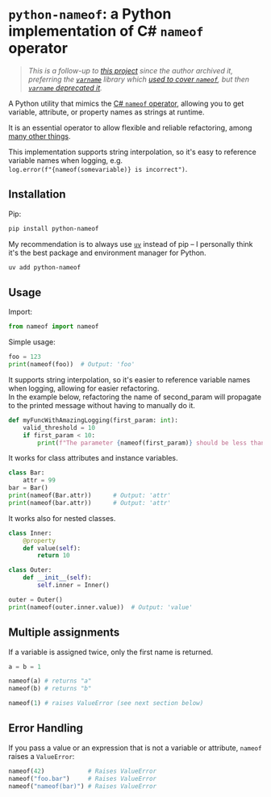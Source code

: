 # `python-nameof`: a Python implementation of C# `nameof` operator

> _This is a follow-up to [this project](https://github.com/alexmojaki/nameof) since the author archived it, preferring the [`varname`](https://github.com/pwwang/python-varname) library which [used to cover `nameof`](https://github.com/pwwang/python-varname/issues/117), but then [`varname` deprecated it](https://github.com/pwwang/python-varname/commit/1a342b3dc54f0363deb26a80dcdf608341a9594c#diff-dc2f15ddf68ad966f2e3d02f7f4e307cf691fed747df8087c10c3861e2bbc031)._

A Python utility that mimics the [C# `nameof` operator](https://learn.microsoft.com/en-us/dotnet/csharp/language-reference/operators/nameof?redirectedfrom=MSDN), allowing you to get variable, attribute, or property names as strings at runtime.

It is an essential operator to allow flexible and reliable refactoring, among [many other things](https://stackoverflow.com/q/31695900/3873799).

This implementation supports string interpolation, so it's easy to reference variable names when logging, e.g.  
`log.error(f"{nameof(somevariable)} is incorrect")`.

## Installation

Pip:

```bash
pip install python-nameof
```

My recommendation is to always use [`uv`](https://docs.astral.sh/uv/) instead of pip – I personally think it's the best package and environment manager for Python.

```bash
uv add python-nameof
```

## Usage

Import:
```python
from nameof import nameof
```

Simple usage:

```python
foo = 123
print(nameof(foo))  # Output: 'foo'
```

It supports string interpolation, so it's easier to reference variable names when logging,
allowing for easier refactoring.  
In the example below, refactoring the name of second_param will propagate to the printed message without having to manually do it.

```python
def myFuncWithAmazingLogging(first_param: int):
    valid_threshold = 10
    if first_param < 10:
        print(f"The parameter {nameof(first_param)} should be less than {valid_threshold}")
```

It works for class attributes and instance variables.

```python
class Bar:
    attr = 99
bar = Bar()
print(nameof(Bar.attr))      # Output: 'attr'
print(nameof(bar.attr))      # Output: 'attr'
```

It works also for nested classes.

```python
class Inner:
    @property
    def value(self):
        return 10

class Outer:
    def __init__(self):
        self.inner = Inner()

outer = Outer()
print(nameof(outer.inner.value))  # Output: 'value'
```

## Multiple assignments

If a variable is assigned twice, only the first name is returned.

```python
a = b = 1

nameof(a) # returns "a"
nameof(b) # returns "b"

nameof(1) # raises ValueError (see next section below)
```

## Error Handling

If you pass a value or an expression that is not a variable or attribute, `nameof` raises a `ValueError`:

```python
nameof(42)            # Raises ValueError
nameof("foo.bar")     # Raises ValueError
nameof("nameof(bar)") # Raises ValueError
```

